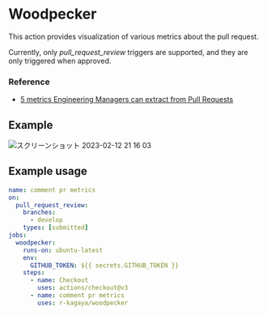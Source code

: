 # Woodpecker
This action provides visualization of various metrics about the pull request.

Currently, only *pull_request_review* triggers are supported, and they are only triggered when approved.

### Reference
- [5 metrics Engineering Managers can extract from Pull Requests](https://sourcelevel.io/blog/5-metrics-engineering-managers-can-extract-from-pull-requests)

## Example
![スクリーンショット 2023-02-12 21 16 03](https://user-images.githubusercontent.com/20347995/218310501-1a39fe33-9385-47b7-9cb0-a8e16d17e31a.png)

## Example usage

```yaml
name: comment pr metrics
on:
  pull_request_review:
    branches:
      - develop
    types: [submitted]
jobs:
  woodpecker:
    runs-on: ubuntu-latest
    env:
      GITHUB_TOKEN: ${{ secrets.GITHUB_TOKEN }}
    steps:
      - name: Checkout
        uses: actions/checkout@v3
      - name: comment pr metrics
        uses: r-kagaya/woodpecker
```